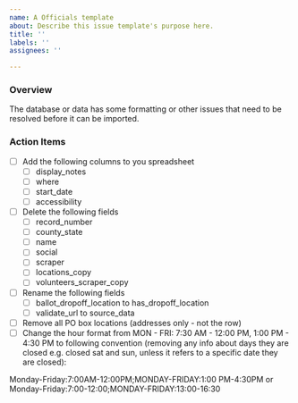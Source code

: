 ```yaml
---
name: A Officials template
about: Describe this issue template's purpose here.
title: ''
labels: ''
assignees: ''

---
```


### Overview
The database or data has some formatting or other issues that need to be resolved before it can be imported.

### Action Items
- [ ] Add the following columns to you spreadsheet
   - [ ] display_notes
   - [ ] where
   - [ ] start_date
   - [ ] accessibility
- [ ] Delete the following fields
   - [ ] record_number
   - [ ] county_state
   - [ ] name
   - [ ] social
   - [ ] scraper
   - [ ] locations_copy
   - [ ] volunteers_scraper_copy
- [ ] Rename the following fields
   - [ ] ballot_dropoff_location to has_dropoff_location 
   - [ ] validate_url to source_data
- [ ] Remove all PO box locations (addresses only - not the row)
- [ ] Change the hour format from 
MON - FRI: 7:30 AM - 12:00 PM, 1:00 PM - 4:30 PM 
to following convention (removing any info about days they are closed e.g. closed sat and sun, unless it refers to a specific date they are closed):

Monday-Friday:7:00AM-12:00PM;MONDAY-FRIDAY:1:00 PM-4:30PM  or Monday-Friday:7:00-12:00;MONDAY-FRIDAY:13:00-16:30
